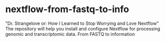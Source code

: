 # nextflow-from-fastq-to-info
"Dr. Strangelove or: How I Learned to Stop Worrying and Love Nextflow"<br>
The repository will help you install and configure Nextflow for processing genomic and transcriptomic data. From FASTQ to information
